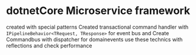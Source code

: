 # dotnetCore Microservice framework
created with special patterns
Created transactional command handler with `IPipelineBehavior<TRequest, TResponse>` for event bus and Create Commandbus with dispatcher for domainevents
use these technics with reflections and check performance
